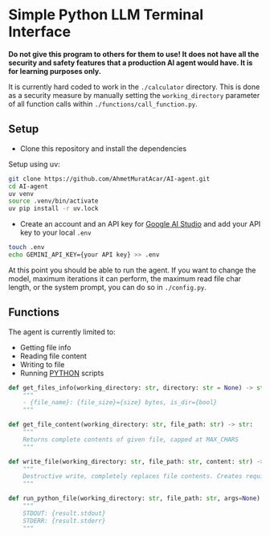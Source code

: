 # Simple Python LLM Terminal Interface

__Do not give this program to others for them to use! It does not have all the security and safety features that a production AI agent would have. It is for learning purposes only.__

It is currently hard coded to work in the `./calculator` directory. This is done as a security measure by manually setting the `working_directory` parameter of all function calls within `./functions/call_function.py`.

## Setup
- Clone this repository and install the dependencies

Setup using uv:
```sh
git clone https://github.com/AhmetMuratAcar/AI-agent.git
cd AI-agent
uv venv
source .venv/bin/activate
uv pip install -r uv.lock
```
- Create an account and an API key for [Google AI Studio](https://aistudio.google.com/) and add your API key to your local `.env`
```sh
touch .env
echo GEMINI_API_KEY={your API key} >> .env
```
At this point you should be able to run the agent. If you want to change the model, maximum iterations it can perform, the maximum read file char length, or the system prompt, you can do so in `./config.py`.

## Functions

The agent is currently limited to:
- Getting file info
- Reading file content
- Writing to file
- Running <u>PYTHON</u> scripts

```Python
def get_files_info(working_directory: str, directory: str = None) -> str:
    """
    - {file_name}: {file_size}={size} bytes, is_dir={bool}
    """

def get_file_content(working_directory: str, file_path: str) -> str:
    """
    Returns complete contents of given file, capped at MAX_CHARS
    """

def write_file(working_directory: str, file_path: str, content: str) -> str:
    """
    Destructive write, completely replaces file contents. Creates required directories and files.
    """

def run_python_file(working_directory: str, file_path: str, args=None) -> str:
    """
    STDOUT: {result.stdout}
    STDERR: {result.stderr}
    """

```

